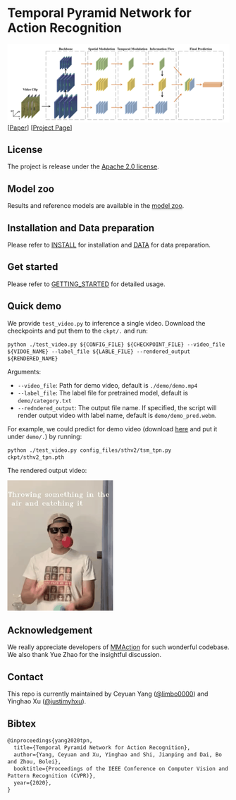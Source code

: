 # Temporal Pyramid Network for Action Recognition 

![image](./docs/figures/framework.png)
[[Paper](https://arxiv.org/pdf/2004.03548.pdf)]
[[Project Page](https://decisionforce.github.io/TPN/)]


## License
The project is release under the [Apache 2.0 license](./LICENSE).

## Model zoo
Results and reference models are available in the [model zoo](./MODELZOO.md).

## Installation and Data preparation
Please refer to [INSTALL](INSTALL.md) for installation and [DATA](./data/README.md) for data preparation.

## Get started
Please refer to [GETTING_STARTED](./tools/README.md) for detailed usage.

## Quick demo
We provide `test_video.py` to inference a single video.
Download the checkpoints and put them to the `ckpt/.` and run:
```
python ./test_video.py ${CONFIG_FILE} ${CHECKPOINT_FILE} --video_file ${VIDOE_NAME} --label_file ${LABLE_FILE} --rendered_output ${RENDERED_NAME}
```
Arguments:
- `--video_file`: Path for demo video, default is `./demo/demo.mp4` 
- `--label_file`: The label file for pretrained model, default is `demo/category.txt`
- `--redndered_output`: The output file name. If specified, the script will render output video with label name, default is `demo/demo_pred.webm`. 

For example, we could predict for demo video (download [here](https://drive.google.com/open?id=14VYS8hGA5i1J70qBqrUqLiDxJq_FgXiW) and put it under `demo/.`)  by running:
```
python ./test_video.py config_files/sthv2/tsm_tpn.py ckpt/sthv2_tpn.pth
```
The rendered output video:

![image](./demo/demo_pred.gif)

## Acknowledgement
We really appreciate developers of [MMAction](https://github.com/open-mmlab/mmaction) for such wonderful codebase. We also thank Yue Zhao for the insightful discussion.

## Contact
This repo is currently maintained by Ceyuan Yang ([@limbo0000](https://github.com/limbo0000)) and Yinghao Xu ([@justimyhxu](https://github.com/justimyhxu)).

## Bibtex
```
@inproceedings{yang2020tpn,
  title={Temporal Pyramid Network for Action Recognition},
  author={Yang, Ceyuan and Xu, Yinghao and Shi, Jianping and Dai, Bo and Zhou, Bolei},
  booktitle={Proceedings of the IEEE Conference on Computer Vision and Pattern Recognition (CVPR)},
  year={2020},
}
```
